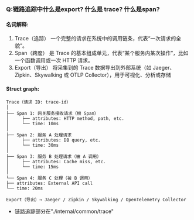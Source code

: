 ### Q:链路追踪中什么是export? 什么是 trace? 什么是span?
#### 名词解释:
1. Trace（追踪）	一个完整的请求在系统中的调用链条，代表“一次请求的全貌”。
2. Span（跨度）	是 Trace 的基本组成单元，代表“某个服务内某次操作”，比如一个函数调用或一次 HTTP 请求。
3. Export（导出）	将采集到的 Trace 数据导出到外部系统（如 Jaeger、Zipkin、Skywalking 或 OTLP Collector），用于可视化、分析或存储
#### Struct graph:
```
Trace（请求 ID: trace-id）
│
├── Span 1: 网关服务接收请求（根 Span）
│     ├── attributes: HTTP method, path, etc.
│     └── time: 10ms
│
├── Span 2: 服务 A 处理请求
│     ├── attributes: DB query, etc.
│     └── time: 30ms
│
├── Span 3: 服务 B 处理请求（被 A 调用）
│     ├── attributes: Cache miss, etc.
│     └── time: 15ms
│
└── Span 4: 服务 C 处理（被 B 调用）
├── attributes: External API call
└── time: 20ms

Export（导出）→ Jaeger / Zipkin / Skywalking / OpenTelemetry Collector
```
- 链路追踪部分在"./internal/common/trace"